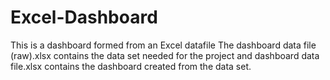 # Excel-Dashboard

This is a dashboard formed from an Excel datafile The dashboard data file (raw).xlsx contains the data set needed for the project and dashboard data file.xlsx contains the dashboard created from the data set.

